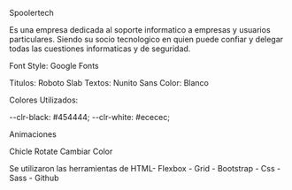 Spoolertech

Es una empresa dedicada al soporte informatico a empresas y usuarios particulares.
Siendo su socio tecnologico en quien puede confiar y delegar todas las cuestiones informaticas y de seguridad.

Font Style: Google Fonts

Titulos: Roboto Slab
Textos: Nunito Sans
Color: Blanco

Colores Utilizados: 

--clr-black: #454444;
--clr-white: #ececec;

Animaciones

Chicle
Rotate
Cambiar Color

Se utilizaron las herramientas de HTML- Flexbox - Grid - Bootstrap - Css - Sass - Github